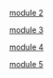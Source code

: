[module 2](https://br-works.github.io/module2-solution/index.html)

[module 3](https://br-works.github.io/module3-solution/index.html)

[module 4](https://br-works.github.io/module4-solution/index.html)

[module 5](https://br-works.github.io/module5-solution/assignment5-solution-starter/index.html)
